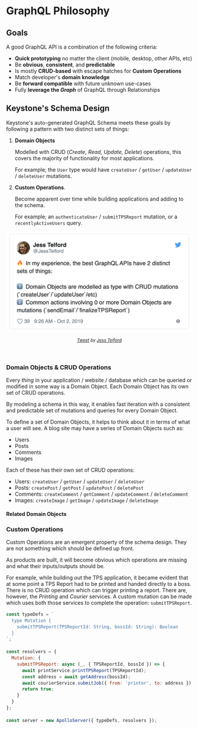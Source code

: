 <!--[meta]
section: quick-start
title: GraphQL Philosophy
order: 1
[meta]-->

# GraphQL Philosophy

## Goals

A good GraphQL API is a combination of the following criteria:

* **Quick prototyping** no matter the client (mobile, desktop, other APIs, etc)
* Be **obvious**, **consistent**, and **predictable**
* Is mostly **CRUD-based** with escape hatches for **Custom Operations**
* Match developer's **domain knowledge**
* Be **forward compatible** with future unknown use-cases
* Fully **leverage the _Graph_** of GraphQL through Relationships

## Keystone's Schema Design

Keystone's auto-generated GraphQL Schema meets these goals by following a pattern with two distinct sets of things:

1. **Domain Objects**

    Modelled with CRUD (_Create, Read, Update, Delete_) operations, this covers the majority of functionality for most applications.
    
    For example; the `User` type would have `createUser` / `getUser` / `updateUser` / `deleteUser` mutations.

1. **Custom Operations**.

    Become apparent over time while building applications and adding to the schema.

    For example; an `authenticateUser` / `submitTPSReport` mutation, or a `recentlyActiveUsers` query.

<p align="center">
  <a href="https://twitter.com/JessTelford/status/1179175687560630272">
    <img src="./img/tweet-graphql-2-things.png" alt="Tweet by Jess Telford: In my experience, the best GraphQL APIs have 2 distinct sets of things: 1. Domain Objects are modelled as type with CRUD mutations (`createUser`/`updateUser`/etc). 2. Common actions involving 0 or more Domain Objects are mutations (`sendEmail`/`finalizeTPSReport`)" width="500" />
  </a>
</p>

<sub align="center">

_[Tweet](https://twitter.com/JessTelford/status/1179175687560630272) by [Jess Telford](https://twitter.com/JessTelford)_

</sub>

<br />

### Domain Objects & CRUD Operations

Every _thing_ in your application / website / database which can be queried or modified in some way is a Domain Object. Each Domain Object has its own set of CRUD operations.

By modeling a schema in this way, it enables fast iteration with a consistent and predictable set of mutations and queries for every Domain Object.

To define a set of Domain Objects, it helps to think about it in terms of what a user will see. A blog site may have a series of Domain Objects such as:

* Users
* Posts
* Comments
* Images

Each of these has their own set of CRUD operations:

* Users: `createUser` / `getUser` / `updateUser` / `deleteUser`
* Posts: `createPost` / `getPost` / `updatePost` / `deletePost`
* Comments: `createComment` / `getComment` / `updateComment` / `deleteComment`
* Images: `createImage` / `getImage` / `updateImage` / `deleteImage`

#### Related Domain Objects

### Custom Operations

Custom Operations are an emergent property of the schema design. They are not something which should be defined up front.

As products are built, it will become obvious which operations are missing and what their inputs/outputs should be.

For example, while building out the TPS application, it became evident that at some point a TPS Report had to be printed and handed directly to a boss. There is no CRUD operation which can trigger printing a report. There are, however, the _Printing_ and _Courier_ services. A custom mutation can be made which uses both those services to complete the operation: `submitTPSReport`.

```javascript
const typeDefs = `
  type Mutation {
    submitTPSReport(TPSReportId: String, bossId: String): Boolean
  }
`;

const resolvers = {
  Mutation: {
    submitTPSReport: async (_, { TPSReportId, bossId }) => {
      await printService.printTPSReport(TPSReportId);
      const address = await getAddress(bossId);
      await courierService.submitJob({ from: 'printer', to: address });
      return true;
    }
  }
};

const server = new ApolloServer({ typeDefs, resolvers });
```
